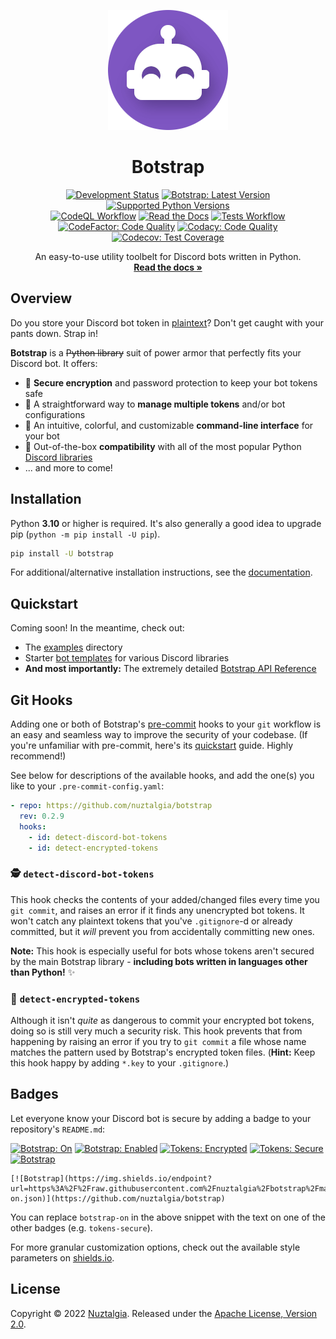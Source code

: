 <div align="center">

[![Botstrap: Logo (Link to Website)](https://raw.githubusercontent.com/nuztalgia/botstrap/main/docs/images/logo-192.png)](https://botstrap.readthedocs.io)

# Botstrap

[![Development Status](https://img.shields.io/pypi/status/botstrap)](https://pypi.org/project/botstrap/)
[![Botstrap: Latest Version](https://img.shields.io/pypi/v/botstrap?label=latest%20version)](https://pypi.org/project/botstrap/)
[![Supported Python Versions](https://img.shields.io/pypi/pyversions/botstrap)](https://pypi.org/project/botstrap/)
<br>
[![CodeQL Workflow](https://img.shields.io/github/actions/workflow/status/nuztalgia/botstrap/codeql.yml?branch=main&label=codeQL&logo=github)](https://github.com/nuztalgia/botstrap/actions/workflows/codeql.yml)
[![Read the Docs](https://img.shields.io/readthedocs/botstrap?logo=read-the-docs&logoColor=fff)](https://readthedocs.org/projects/botstrap)
[![Tests Workflow](https://img.shields.io/github/actions/workflow/status/nuztalgia/botstrap/tests.yml?branch=main&label=tests&logo=pytest&logoColor=fff&logoWidth=13)](https://github.com/nuztalgia/botstrap/actions/workflows/tests.yml)
<br>
[![CodeFactor: Code Quality](https://img.shields.io/codefactor/grade/github/nuztalgia/botstrap?label=codefactor&logo=codefactor&logoColor=fff&logoWidth=12)](https://codefactor.io/repository/github/nuztalgia/botstrap)
[![Codacy: Code Quality](https://img.shields.io/codacy/grade/6864639715f04899b62d3a4460eba83e?label=codacy&&logo=codacy)](https://app.codacy.com/gh/nuztalgia/botstrap)
[![Codecov: Test Coverage](https://img.shields.io/codecov/c/github/nuztalgia/botstrap?logo=codecov&logoColor=fff)](https://app.codecov.io/github/nuztalgia/botstrap)

An easy-to-use utility toolbelt for Discord bots written in Python. <br>
[**Read the docs »**](https://botstrap.readthedocs.io)

</div>

## Overview

Do you store your Discord bot token in [plaintext]? Don't get caught with your pants
down. Strap in!

**Botstrap** is a ~~Python library~~ suit of power armor that perfectly fits your
Discord bot. It offers:

- 🔐 **Secure encryption** and password protection to keep your bot tokens safe
- 🤹 A straightforward way to **manage multiple tokens** and/or bot configurations
- 🌈 An intuitive, colorful, and customizable **command-line interface** for your bot
- 🤝 Out-of-the-box **compatibility** with all of the most popular Python [Discord
  libraries]
- ... and more to come!

[plaintext]: https://en.wikipedia.org/wiki/Plaintext
[discord libraries]: https://github.com/nuztalgia/botstrap/tree/main/examples/libraries

## Installation

Python **3.10** or higher is required. It's also generally a good idea to upgrade pip
(`python -m pip install -U pip`).

```sh
pip install -U botstrap
```

For additional/alternative installation instructions, see the [documentation].

[documentation]: https://botstrap.readthedocs.io/en/latest/getting-started/#installation

## Quickstart

Coming soon! In the meantime, check out:

- The [examples] directory
- Starter [bot templates] for various Discord libraries
- **And most importantly:** The extremely detailed [Botstrap API Reference]

[examples]: https://github.com/nuztalgia/botstrap/tree/main/examples
[bot templates]: https://github.com/nuztalgia/botstrap/tree/main/examples/libraries
[botstrap api reference]: https://botstrap.readthedocs.io/en/latest/api/

## Git Hooks

Adding one or both of Botstrap's [pre-commit] hooks to your `git` workflow is an easy
and seamless way to improve the security of your codebase. (If you're unfamiliar with
pre-commit, here's its [quickstart] guide. Highly recommend!)

See below for descriptions of the available hooks, and add the one(s) you like to your
`.pre-commit-config.yaml`:

```yaml
- repo: https://github.com/nuztalgia/botstrap
  rev: 0.2.9
  hooks:
    - id: detect-discord-bot-tokens
    - id: detect-encrypted-tokens
```

### 🕵️ `detect-discord-bot-tokens`

This hook checks the contents of your added/changed files every time you `git commit`,
and raises an error if it finds any unencrypted bot tokens. It won't catch any plaintext
tokens that you've `.gitignore`-d or already committed, but it _will_ prevent you from
accidentally committing new ones.

**Note:** This hook is especially useful for bots whose tokens aren't secured by the
main Botstrap library - **including bots written in languages other than Python!** ✨

### 💂 `detect-encrypted-tokens`

Although it isn't _quite_ as dangerous to commit your encrypted bot tokens, doing so is
still very much a security risk. This hook prevents that from happening by raising an
error if you try to `git commit` a file whose name matches the pattern used by
Botstrap's encrypted token files. (**Hint:** Keep this hook happy by adding `*.key` to
your `.gitignore`.)

[pre-commit]: https://github.com/pre-commit/pre-commit
[quickstart]: https://pre-commit.com/index.html#quick-start

## Badges

Let everyone know your Discord bot is secure by adding a badge to your repository's
`README.md`:

[![Botstrap: On](https://img.shields.io/endpoint?url=https%3A%2F%2Fraw.githubusercontent.com%2Fnuztalgia%2Fbotstrap%2Fmain%2F.github%2Fbadges%2Fbotstrap-on.json)](https://github.com/nuztalgia/botstrap)
[![Botstrap: Enabled](https://img.shields.io/endpoint?url=https%3A%2F%2Fraw.githubusercontent.com%2Fnuztalgia%2Fbotstrap%2Fmain%2F.github%2Fbadges%2Fbotstrap-enabled.json)](https://github.com/nuztalgia/botstrap)
[![Tokens: Encrypted](https://img.shields.io/endpoint?url=https%3A%2F%2Fraw.githubusercontent.com%2Fnuztalgia%2Fbotstrap%2Fmain%2F.github%2Fbadges%2Ftokens-encrypted.json)](https://github.com/nuztalgia/botstrap)
[![Tokens: Secure](https://img.shields.io/endpoint?url=https%3A%2F%2Fraw.githubusercontent.com%2Fnuztalgia%2Fbotstrap%2Fmain%2F.github%2Fbadges%2Ftokens-secure.json)](https://github.com/nuztalgia/botstrap)
[![Botstrap](https://img.shields.io/endpoint?url=https%3A%2F%2Fraw.githubusercontent.com%2Fnuztalgia%2Fbotstrap%2Fmain%2F.github%2Fbadges%2Fbotstrap.json)](https://github.com/nuztalgia/botstrap)

```
[![Botstrap](https://img.shields.io/endpoint?url=https%3A%2F%2Fraw.githubusercontent.com%2Fnuztalgia%2Fbotstrap%2Fmain%2F.github%2Fbadges%2Fbotstrap-on.json)](https://github.com/nuztalgia/botstrap)
```

You can replace `botstrap-on` in the above snippet with the text on one of the other
badges (e.g. `tokens-secure`).

For more granular customization options, check out the available style parameters on
[shields.io](https://shields.io/#styles).

## License

Copyright © 2022 [Nuztalgia](https://github.com/nuztalgia). Released under the
[Apache License, Version 2.0](https://github.com/nuztalgia/botstrap/blob/main/LICENSE).

